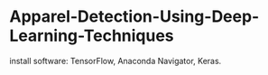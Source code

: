 # Apparel-Detection-Using-Deep-Learning-Techniques
install software: TensorFlow, Anaconda Navigator, Keras.
